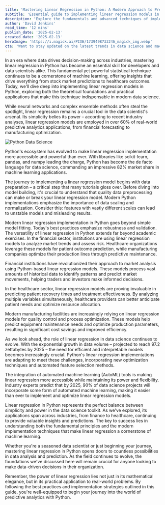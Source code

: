 ```yaml
---
title: 'Mastering Linear Regression in Python: A Modern Approach to Predictive Analytics'
subtitle: 'Essential guide to implementing linear regression models in Python for modern data science'
description: 'Explore the fundamentals and advanced techniques of implementing linear regression in Python, from data preparation to real-world applications across finance, healthcare, and manufacturing sectors. Learn how this classical statistical method remains crucial in modern data science and machine learning applications.'
author: 'David Jenkins'
read_time: '12 mins'
publish_date: '2025-02-13'
created_date: '2025-02-13'
heroImage: 'https://i.magick.ai/PIXE/1739498733246_magick_img.webp'
cta: 'Want to stay updated on the latest trends in data science and machine learning? Follow us on LinkedIn for expert insights, tutorials, and industry best practices that will help you master predictive analytics with Python.'
---
```


In an era where data drives decision-making across industries, mastering linear regression in Python has become an essential skill for developers and data scientists alike. This fundamental yet powerful statistical technique continues to be a cornerstone of machine learning, offering insights that drive everything from stock market predictions to healthcare outcomes. Today, we'll dive deep into implementing linear regression models in Python, exploring both the theoretical foundations and practical applications that make this technique indispensable in modern data science.

While neural networks and complex ensemble methods often steal the spotlight, linear regression remains a crucial tool in the data scientist's arsenal. Its simplicity belies its power – according to recent industry analyses, linear regression models are employed in over 60% of real-world predictive analytics applications, from financial forecasting to manufacturing optimization.

![Python Data Science](https://i.magick.ai/PIXE/1738406181100_magick_img.webp)

Python's ecosystem has evolved to make linear regression implementation more accessible and powerful than ever. With libraries like scikit-learn, pandas, and numpy leading the charge, Python has become the de facto language for data science, commanding an impressive 82% market share in machine learning applications.

The journey to implementing a linear regression model begins with data preparation – a critical step that many tutorials gloss over. Before diving into model building, it's crucial to understand that quality data preprocessing can make or break your linear regression model. Modern Python implementations emphasize the importance of data scaling and normalization. Consider this: features with vastly different scales can lead to unstable models and misleading results.

Modern linear regression implementation in Python goes beyond simple model fitting. Today's best practices emphasize robustness and validation. The versatility of linear regression in Python extends far beyond academic exercises. In the financial sector, institutions are using linear regression models to analyze market trends and assess risk. Healthcare organizations leverage these models for patient outcome prediction, while manufacturing companies optimize their production lines through predictive maintenance.

Financial institutions have revolutionized their approach to market analysis using Python-based linear regression models. These models process vast amounts of historical data to identify patterns and predict market movements, helping traders and investors make informed decisions.

In the healthcare sector, linear regression models are proving invaluable in predicting patient recovery times and treatment effectiveness. By analyzing multiple variables simultaneously, healthcare providers can better anticipate patient needs and optimize resource allocation.

Modern manufacturing facilities are increasingly relying on linear regression models for quality control and process optimization. These models help predict equipment maintenance needs and optimize production parameters, resulting in significant cost savings and improved efficiency.

As we look ahead, the role of linear regression in data science continues to evolve. With the exponential growth in data volume – projected to reach 97.2 zettabytes by 2025 – the need for efficient and interpretable models becomes increasingly crucial. Python's linear regression implementations are adapting to meet these challenges, incorporating new optimization techniques and automated feature selection methods.

The integration of automated machine learning (AutoML) tools is making linear regression more accessible while maintaining its power and flexibility. Industry experts predict that by 2025, 90% of data science projects will incorporate some form of automated machine learning, making it easier than ever to implement and optimize linear regression models.

Linear regression in Python represents the perfect balance between simplicity and power in the data science toolkit. As we've explored, its applications span across industries, from finance to healthcare, continuing to provide valuable insights and predictions. The key to success lies in understanding both the fundamental principles and the modern implementation techniques that make linear regression a cornerstone of machine learning.

Whether you're a seasoned data scientist or just beginning your journey, mastering linear regression in Python opens doors to countless possibilities in data analysis and prediction. As the field continues to evolve, the foundations we've discussed here will remain crucial for anyone looking to make data-driven decisions in their organization.

Remember, the power of linear regression lies not just in its mathematical elegance, but in its practical application to real-world problems. By following the best practices and implementation strategies outlined in this guide, you're well-equipped to begin your journey into the world of predictive analytics with Python.